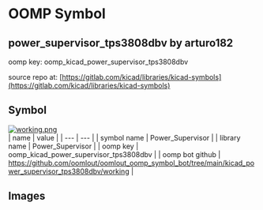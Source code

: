 # OOMP Symbol  
## power_supervisor_tps3808dbv  by arturo182  
  
oomp key: oomp_kicad_power_supervisor_tps3808dbv  
  
source repo at: [https://gitlab.com/kicad/libraries/kicad-symbols](https://gitlab.com/kicad/libraries/kicad-symbols)  
## Symbol  
  
[![working.png](working_600.png)](working.png)  
| name | value | 
| --- | --- | 
| symbol name | Power_Supervisor | 
| library name | Power_Supervisor | 
| oomp key | oomp_kicad_power_supervisor_tps3808dbv | 
| oomp bot github | https://github.com/oomlout/oomlout_oomp_symbol_bot/tree/main/kicad_power_supervisor_tps3808dbv/working | 
## Images  
